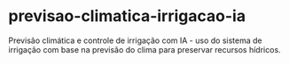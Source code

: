 # previsao-climatica-irrigacao-ia
Previsão climática e controle de irrigação com IA - uso do sistema de irrigação com base na previsão do clima para preservar recursos hídricos.
